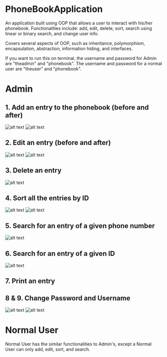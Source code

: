 # PhoneBookApplication
An application built using OOP that allows a user to interact with his/her phonebook. Functionalities include: add, edit, delete, sort, search using linear or binary search, and change user info.

Covers several aspects of OOP, such as inheritance, polymorphism, encapsulation, abstraction, information hiding, and interfaces.

If you want to run this on terminal, the username and password for Admin are "theadmin" and "phonebook".
The username and password for a normal user are "theuser" and "phonebook".

# Admin
## 1. Add an entry to the phonebook (before and after)
![alt text](https://user-images.githubusercontent.com/20725513/34241061-ce0bad46-e5e0-11e7-8969-1a578f38d24a.png)
![alt text](https://user-images.githubusercontent.com/20725513/34241084-fbca18e4-e5e0-11e7-9cdb-f3850103a129.png)

## 2. Edit an entry (before and after)
![alt text](https://user-images.githubusercontent.com/20725513/34241125-3fb6e94c-e5e1-11e7-99dc-a6cc38182f14.png)
![alt text](https://user-images.githubusercontent.com/20725513/34241173-a64a21ba-e5e1-11e7-8803-d56e558631bc.png)

## 3. Delete an entry 
![alt text](https://user-images.githubusercontent.com/20725513/34241184-b22bdce4-e5e1-11e7-8220-5e2fa9dfacec.png)

## 4. Sort all the entries by ID
![alt text](https://user-images.githubusercontent.com/20725513/34241289-7b7e4848-e5e2-11e7-99ed-f32015353dd0.png)
![alt text](https://user-images.githubusercontent.com/20725513/34241288-7b7375ee-e5e2-11e7-9c65-15b2407bcdfc.png)

## 5. Search for an entry of a given phone number
![alt text](https://user-images.githubusercontent.com/20725513/34241313-a5d709ea-e5e2-11e7-85d2-8b65b3e14495.png)

## 6. Search for an entry of a given ID
![alt text](https://user-images.githubusercontent.com/20725513/34241319-b2f78a28-e5e2-11e7-8260-d47449ee5b35.png)

## 7. Print an entry

## 8 & 9. Change Password and Username
![alt text](https://user-images.githubusercontent.com/20725513/34241337-cb022bf0-e5e2-11e7-879e-0ab6fad9aa43.png)
![alt text](https://user-images.githubusercontent.com/20725513/34241338-cb0ca0e4-e5e2-11e7-8b24-d8c78a9db2ef.png)

# Normal User
Normal User has the similar functionalities to Admin's, except a Normal User can only add, edit, sort, and search.



